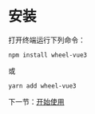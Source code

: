 # 安装

打开终端运行下列命令：

```
npm install wheel-vue3 
```

或

```
yarn add wheel-vue3 
```

下一节：[开始使用](#/doc/get-started)